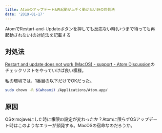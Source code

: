 ```yaml
---
title: Atomのアップデート&再起動が上手く動かない時の対処法
date: '2019-01-17'
---
```


AtomでRestart-and-Updateボタンを押しても反応ない時(いつまで待っても再起動されない)の対処法を記載する

## 対処法

[Restart and update does not work (MacOS) - support - Atom Discussion](https://discuss.atom.io/t/restart-and-update-does-not-work-macos/15067/26)のチェックリストをやっていけば良い模様。

私の環境では、1番目の以下だけでOKだった。

```bash
sudo chown -R $(whoami) /Applications/Atom.app/
```

## 原因

OSをmojaveにした時に権限の設定が変わったか？Atomに限らずOSアップデート時はこのようなエラーが頻発する。MacOSの宿命なのだろうか。
